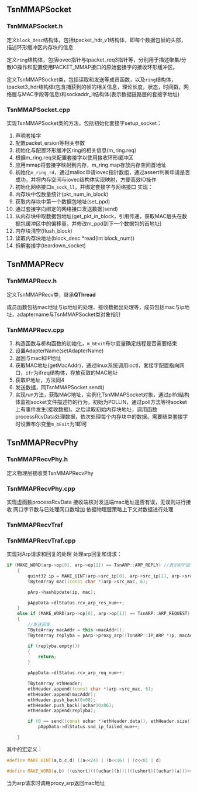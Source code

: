 ## **TsnMMAPSocket**
### TsnMMAPSocket.h
定义`block_desc`结构体，包括tpacket_hdr_v1结构体，即每个数据包帧的头部，描述环形缓冲区内存块的信息

定义`ring`结构体，包括iovec指针与tpacket_req3指针等，分别用于描述聚集/分散IO操作和配置使用PACKET_MMAP接口的原始套接字的接收环形缓冲区。

定义TsnMMAPSocket类，包括读取和发送等成员函数，以及`ring`结构体，tpacket3_hdr结构体(包含捕获到的帧的相关信息，理论长度，状态，时间戳，网络层与MAC字段等信息)和sockaddr_ll结构体(表示数据链路层的套接字地址)
### TsnMMAPSocket.cpp
实现TsnMMAPSocket类的方法，包括初始化套接字setup_socket：
1. 声明套接字
2. 配置packet_ersion等相关参数
3. 初始化与配置环形缓冲区ring的相关信息(m_ring.req)
4. 根据m_ring.req来配置套接字以使用接收环形缓冲区
5. 应用mmap将套接字映射到内存，m_ring.map存放内存空间首地址
6. 初始化`m_ring_rd`，通过malloc申请iovec指针数组，通过assert判断申请是否成功，并将内存空间与iovec结构体实现映射，方便高效IO操作
7. 初始化网络接口`m_sock_ll`，并绑定套接字与网络接口
实现：
1. 内存块中包数量统计(pkt_num_in_block)
2. 获取内存块中第一个数据包地址(set_ppd)
3. 通过套接字向绑定的网络接口发送数据(send)
4. 从内存块中取数据包地址(get_pkt_in_block，引用传递，获取MAC层头在数据包缓冲区中的偏移量，并修改m_ppd到下一个数据包的首地址)
5. 内存块清空(flush_block)
6. 读取内存块地址(block_desc \*read(int block_num))
7. 拆解套接字(teardown_socket)
## **TsnMMAPRecv**
### TsnMMAPRecv.h
定义TsnMMAPRecv类，继承**QThread**

成员函数包括mac地址与ip地址的处理、接收数据出处理等，成员包括mac与ip地址，adaptername与TsnMMAPSocket类对象指针
### TsnMMAPRecv.cpp
1. 构造函数与析构函数的初始化，`m_bExit`布尔变量确定线程是否需要结束
2. 设置AdapterName(setAdapterName)
3. 返回与mac和IP地址
4. 获取MAC地址(getMacAddr)，通过linux系统调用ioctl，套接字配置指向网口，`ifr`为ifreq结构体，存放获取的MAC地址
5. 获取IP地址，方法同4
6. 发送数据，同TsnMMAPSocket.send()
7. 实现run方法，获取MAC地址，实例化TsnMMAPSocket对象，通过pllfd结构体监视socket文件描述符的行为。初始为POLLIN，通过poll方法等待socket上有事件发生(接收数据)。之后读取初始内存块地址，调用函数processRcvData处理数据，依次处理每个内存块中的数据。需要结束套接字时设置布尔变量`m_bExit`为1即可
## **TsnMMAPRecvPhy**
### TsnMMAPRecvPhy.h
定义物理层接收类TsnMMAPRecvPhy
### TsnMMAPRecvPhy.cpp
实现虚函数processRcvData
接收端核对发送端mac地址是否有误，无误则进行接收
网口字节数与已处理网口数增加
依据物理层策略上下文对数据进行处理
### **TsnMMAPRecvTraf**
### TsnMMAPRecvTraf.cpp
实现对Arp请求和回复的处理
处理arp回复和请求：
```cpp
if (MAKE_WORD(arp->op[0], arp->op[1]) == TsnARP::ARP_REPLY) //表示ARP回复
    {
        quint32 ip = MAKE_UINT(arp->src_ip[0], arp->src_ip[1], arp->src_ip[2], arp->src_ip[3]);
        TByteArray mac((const char *)arp->src_mac, 6);

        pArp->hashUpdate(ip, mac);

        pAppData->dlStatus.rcv_arp_res_num++;
    }
    else if (MAKE_WORD(arp->op[0], arp->op[1]) == TsnARP::ARP_REQUEST) //ARP请求
    {
        //发送回复
        TByteArray macAddr = this->macAddr();
        TByteArray replyba = pArp->proxy_arp((TsnARP::IP_ARP *)p, macAddr);

        if (replyba.empty())
        {
            return;
        }

        pAppData->dlStatus.rcv_arp_req_num++;

        TByteArray ethHeader;
        ethHeader.append((const char *)arp->src_mac, 6);
        ethHeader.append(macAddr);
        ethHeader.push_back(0x08);
        ethHeader.push_back((uchar)0x06);
        ethHeader.append(replyba);

        if (0 == send((const uchar *)ethHeader.data(), ethHeader.size()))
            pAppData->dlStatus.snd_ip_failed_num++;

    }
```
其中的宏定义：
```cpp
#define MAKE_UINT(a,b,c,d) ((a<<24) | (b<<16) | (c<<8) | d)

#define MAKE_WORD(a,b) ((ushort)(((uchar)(b))|(((ushort)((uchar)(a)))<<8)))
```

当为arp请求时调用proxy_arp返回mac地址